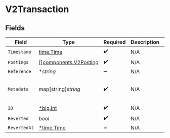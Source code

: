 # V2Transaction


## Fields

| Field                                                          | Type                                                           | Required                                                       | Description                                                    | Example                                                        |
| -------------------------------------------------------------- | -------------------------------------------------------------- | -------------------------------------------------------------- | -------------------------------------------------------------- | -------------------------------------------------------------- |
| `Timestamp`                                                    | [time.Time](https://pkg.go.dev/time#Time)                      | :heavy_check_mark:                                             | N/A                                                            |                                                                |
| `Postings`                                                     | [][components.V2Posting](../../models/components/v2posting.md) | :heavy_check_mark:                                             | N/A                                                            |                                                                |
| `Reference`                                                    | **string*                                                      | :heavy_minus_sign:                                             | N/A                                                            | ref:001                                                        |
| `Metadata`                                                     | map[string]*string*                                            | :heavy_check_mark:                                             | N/A                                                            | {<br/>"admin": "true"<br/>}                                    |
| `ID`                                                           | [*big.Int](https://pkg.go.dev/math/big#Int)                    | :heavy_check_mark:                                             | N/A                                                            |                                                                |
| `Reverted`                                                     | *bool*                                                         | :heavy_check_mark:                                             | N/A                                                            |                                                                |
| `RevertedAt`                                                   | [*time.Time](https://pkg.go.dev/time#Time)                     | :heavy_minus_sign:                                             | N/A                                                            |                                                                |